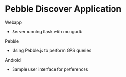 Pebble Discover Application
===

Webapp
* Server running flask with mongodb

Pebble
* Using Pebble.js to perform GPS queries

Android
* Sample user interface for preferences
